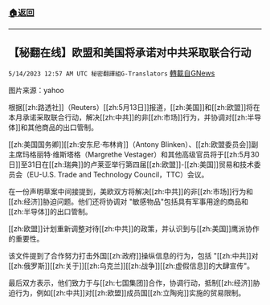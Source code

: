 ###  [:house:返回](README.md)
---


## 【秘翻在线】欧盟和美国将承诺对中共采取联合行动
`5/14/2023 12:57 AM UTC 秘密翻譯組G-Translators` [轉載自GNews](https://gnews.org/articles/1298664)

         

图片来源：yahoo

根据[[zh:路透社]]（Reuters）[[zh:5月13日]]报道，[[zh:美国]]和[[zh:欧盟]]将在本月承诺采取联合行动，解决[[zh:中共]]的非[[zh:市场]]行为，并协调对[[zh:半导体]]和其他商品的出口管制。

[[zh:美国国务卿]][[zh:安东尼·布林肯]]（Antony Blinken）、[[zh:欧盟委员会]]副主席玛格丽特·维斯塔格（Margrethe Vestager）和其他高级官员将于[[zh:5月30日]]至31日在[[zh:瑞典]]的卢莱亚举行第四届[[zh:欧盟]]\-[[zh:美国]]贸易和技术委员会（EU-U.S. Trade and Technology Council，TTC）会议。

在一份声明草案中间接提到，美欧双方将解决[[zh:中共]]的非[[zh:市场]]行为和[[zh:经济]]胁迫问题。他们还将协调对 "敏感物品"包括具有军事用途的商品和[[zh:半导体]]的出口管制。

[[zh:欧盟]]计划重新调整对待[[zh:中共]]的政策，并认识到与[[zh:美国]]鹰派协作的重要性。

该文件提到了合作努力打击外国[[zh:政府]]操纵信息的行为，包括 "[[zh:中共]]对[[zh:俄罗斯]][[zh:关于]][[zh:乌克兰]][[zh:战争]][[zh:虚假信息]]的大肆宣传"。

最后双方表示，他们致力于与[[zh:七国集团]]合作，协调行动，抵制[[zh:经济]]胁迫行为，例如[[zh:中共]]对[[zh:欧盟]]成员国[[zh:立陶宛]]实施的贸易限制。

